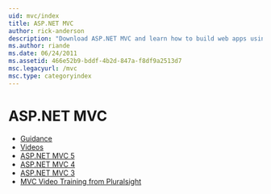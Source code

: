 ```yaml
---
uid: mvc/index
title: ASP.NET MVC
author: rick-anderson
description: "Download ASP.NET MVC and learn how to build web apps using the model view controller pattern."
ms.author: riande
ms.date: 06/24/2011
ms.assetid: 466e52b9-bddf-4b2d-847a-f8df9a2513d7
msc.legacyurl: /mvc
msc.type: categoryindex
---
```

ASP.NET MVC
====================
- [Guidance](overview/index.md)
- [Videos](videos/index.md)
- [ASP.NET MVC 5](mvc5.md)
- [ASP.NET MVC 4](mvc4.md)
- [ASP.NET MVC 3](mvc3.md)
- [MVC Video Training from Pluralsight](pluralsight.md)
